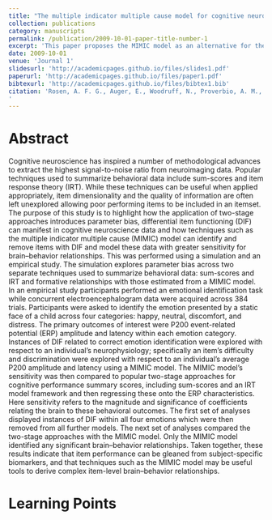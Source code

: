 ```yaml
---
title: "The multiple indicator multiple cause model for cognitive neuroscience: An analytic tool which emphasizes the behavior in brain–behavior relationships"
collection: publications
category: manuscripts
permalink: /publication/2009-10-01-paper-title-number-1
excerpt: 'This paper proposes the MIMIC model as an alternative for the analysis of brain-behavior relaitonships'
date: 2009-10-01
venue: 'Journal 1'
slidesurl: 'http://academicpages.github.io/files/slides1.pdf'
paperurl: 'http://academicpages.github.io/files/paper1.pdf'
bibtexurl: 'http://academicpages.github.io/files/bibtex1.bib'
citation: 'Rosen, A. F. G., Auger, E., Woodruff, N., Proverbio, A. M., Song, H., Ethridge, L. E., & Bard, D. (2022). The multiple indicator multiple cause model for cognitive neuroscience: An analytic tool which emphasizes the behavior in brain–behavior relationships. Frontiers in Psychology, 13. https://doi.org/10.3389/fpsyg.2022.943613
'
---
```


# Abstract
Cognitive neuroscience has inspired a number of methodological advances to extract the highest signal-to-noise ratio from neuroimaging data. Popular techniques used to summarize behavioral data include sum-scores and item response theory (IRT). While these techniques can be useful when applied appropriately, item dimensionality and the quality of information are often left unexplored allowing poor performing items to be included in an itemset. The purpose of this study is to highlight how the application of two-stage approaches introduces parameter bias, differential item functioning (DIF) can manifest in cognitive neuroscience data and how techniques such as the multiple indicator multiple cause (MIMIC) model can identify and remove items with DIF and model these data with greater sensitivity for brain–behavior relationships. This was performed using a simulation and an empirical study. The simulation explores parameter bias across two separate techniques used to summarize behavioral data: sum-scores and IRT and formative relationships with those estimated from a MIMIC model. In an empirical study participants performed an emotional identification task while concurrent electroencephalogram data were acquired across 384 trials. Participants were asked to identify the emotion presented by a static face of a child across four categories: happy, neutral, discomfort, and distress. The primary outcomes of interest were P200 event-related potential (ERP) amplitude and latency within each emotion category. Instances of DIF related to correct emotion identification were explored with respect to an individual’s neurophysiology; specifically an item’s difficulty and discrimination were explored with respect to an individual’s average P200 amplitude and latency using a MIMIC model. The MIMIC model’s sensitivity was then compared to popular two-stage approaches for cognitive performance summary scores, including sum-scores and an IRT model framework and then regressing these onto the ERP characteristics. Here sensitivity refers to the magnitude and significance of coefficients relating the brain to these behavioral outcomes. The first set of analyses displayed instances of DIF within all four emotions which were then removed from all further models. The next set of analyses compared the two-stage approaches with the MIMIC model. Only the MIMIC model identified any significant brain–behavior relationships. Taken together, these results indicate that item performance can be gleaned from subject-specific biomarkers, and that techniques such as the MIMIC model may be useful tools to derive complex item-level brain–behavior relationships.

# Learning Points